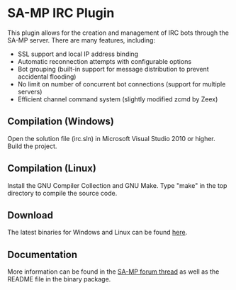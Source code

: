 SA-MP IRC Plugin
================

This plugin allows for the creation and management of IRC bots through the SA-MP server. There are many features, including:

- SSL support and local IP address binding
- Automatic reconnection attempts with configurable options
- Bot grouping (built-in support for message distribution to prevent
  accidental flooding)
- No limit on number of concurrent bot connections (support for
  multiple servers)
- Efficient channel command system (slightly modified zcmd by Zeex)

Compilation (Windows)
---------------------

Open the solution file (irc.sln) in Microsoft Visual Studio
2010 or higher. Build the project.

Compilation (Linux)
-------------------

Install the GNU Compiler Collection and GNU Make. Type "make"
in the top directory to compile the source code.

Download
--------

The latest binaries for Windows and Linux can be found [here](https://github.com/samp-incognito/samp-irc-plugin/releases).

Documentation
-------------

More information can be found in the [SA-MP forum thread](http://forum.sa-mp.com/showthread.php?t=98803) as well as the README file in the binary package.
